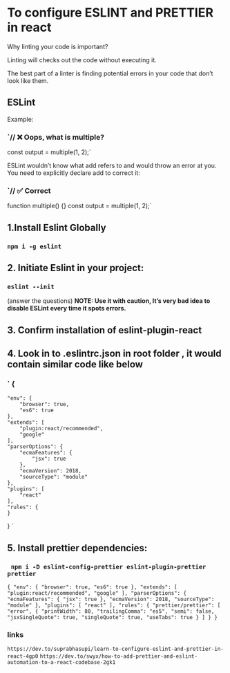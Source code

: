# To configure ESLINT and PRETTIER in react

Why linting your code is important?

Linting will checks out the code without executing it.

The best part of a linter is finding potential errors in your code that don’t look like them.

## ESLint

Example:

### `// ❌ Oops, what is multiple?
const output = multiple(1, 2);`

ESLint wouldn’t know what add refers to and would throw an error at you. You need to explicitly declare add to correct it:

### `// ✅ Correct
function multiple() {}
const output = multiple(1, 2);`


## 1.Install Eslint Globally

### `npm i -g eslint`

## 2. Initiate Eslint in your project:


### `eslint --init`
(answer the questions)
**NOTE: Use it with caution, It’s very bad idea to disable ESLint every time it spots errors.**

## 3. Confirm installation of eslint-plugin-react


## 4. Look in to .eslintrc.json in root folder , it would contain similar code like below
### ` {
    "env": {
        "browser": true,
        "es6": true
    },
    "extends": [
        "plugin:react/recommended",
        "google"
    ],
    "parserOptions": {
        "ecmaFeatures": {
            "jsx": true
        },
        "ecmaVersion": 2018,
        "sourceType": "module"
    },
    "plugins": [
        "react"
    ],
    "rules": {
    }
} `

## 5. Install prettier dependencies:
### ` npm i -D eslint-config-prettier eslint-plugin-prettier prettier`


`{
    "env": {
        "browser": true,
        "es6": true
    },
    "extends": [
        "plugin:react/recommended",
        "google"
    ],
    "parserOptions": {
        "ecmaFeatures": {
            "jsx": true
        },
        "ecmaVersion": 2018,
        "sourceType": "module"
    },
    "plugins": [
        "react"
    ],
    "rules": {
        "prettier/prettier": [
            "error",
            {
                "printWidth": 80,
                "trailingComma": "es5",
                "semi": false,
                "jsxSingleQuote": true,
                "singleQuote": true,
                "useTabs": true
            }
        ]
    }
}
`


### links 
`https://dev.to/suprabhasupi/learn-to-configure-eslint-and-prettier-in-react-4gp0`
`https://dev.to/swyx/how-to-add-prettier-and-eslint-automation-to-a-react-codebase-2gk1`